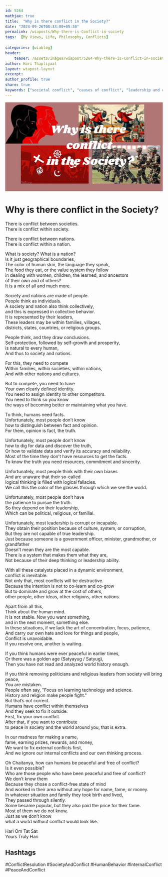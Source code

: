 ```yaml
---        
id: 5264 
mathjax: true        
title:  "Why is there conflict in the Society?"        
date: "2024-09-26T08:33:00+05:30"        
permalink: /wiaposts/Why-there-is-Conflict-in-society
tags:  [My Views, Life, Philosophy, Conflicts]         
        
categories: [wiablog] 
header:        
    teaser: /assets/images/wiapost/5264-Why-there-is-Conflict-in-society.jpg        
author: Hari Thapliyaal        
layout: wiapost-layout        
excerpt:        
author_profile: true        
share: true
keywords: ["societal conflict", "causes of conflict", "leadership and conflict", "internal vs external conflict", "human behavior and conflict", "conflict resolution", "peace and conflict studies"]        
--- 
```


![Why is there conflict in the Society?](/assets/images/wiapost/5264-Why-there-is-Conflict-in-society.jpg)   
   
# Why is there conflict in the Society?   
    
There is conflict between societies.  
There is conflict within society.  

There is conflict between nations.  
There is conflict within a nation.

What is society? What is a nation?  
Is it just geographical boundaries,  
The color of human skin, the language they speak,  
The food they eat, or the value system they follow    
in dealing with women, children, the learned, and ancestors   
of their own and of others?  
It is a mix of all and much more.

Society and nations are made of people.  
People think as individuals.  
A society and nation also think collectively,  
and this is expressed in collective behavior.  
It is represented by their leaders,  
These leaders may be within families, villages,    
districts, states, countries, or religious groups.

People think, and they draw conclusions.  
Self-protection, followed by self-growth and prosperity,   
is natural to every human,  
And thus to society and nations.

For this, they need to compete  
Within families, within societies, within nations,  
And with other nations and cultures.

But to compete, you need to have  
Your own clearly defined identity.  
You need to assign identity to other competitors.  
You need to think so you know   
the ways of becoming better or maintaining what you have.

To think, humans need facts.  
Unfortunately, most people don’t know   
how to distinguish between fact and opinion.  
For them, opinion is fact, the truth.

Unfortunately, most people don’t know   
how to dig for data and discover the truth,  
Or how to validate data and verify its accuracy and reliability.   
Most of the time they don't have resources to get the facts.  
To know the truth you need resources, commitment and sincerity.

Unfortunately, most people think with their own biases  
And are unaware that their so-called  
logical thinking is filled with logical fallacies.  
We call this the color of the glasses through which we see the world.

Unfortunately, most people don’t have  
the patience to pursue the truth.  
So they depend on their leadership,  
Which can be political, religious, or familial.

Unfortunately, most leadership is corrupt or incapable.  
They obtain their position because of culture, system, or corruption,  
But they are not capable of true leadership.  
Just because someone is a government officer, minister, grandmother, or grandfather  
Doesn’t mean they are the most capable.  
There is a system that makes them what they are,  
Not because of their deep thinking or leadership ability.

With all these catalysts placed in a dynamic environment,  
conflict is inevitable.  
Not only that, most conflicts will be destructive.  
Because the intention is not to co-learn and co-grow  
But to dominate and grow at the cost of others,  
other people, other ideas, other religions, other nations.

Apart from all this,  
Think about the human mind.  
It is not stable. Now you want something,  
and in the next moment, something else.  
In these situations, if we lack the art of concentration, focus, patience,  
And carry our own hate and love for things and people,  
Conflict is unavoidable.  
If you resolve one, another is waiting.

If you think humans were ever peaceful in earlier times,  
Or there was a golden age (Satyayug / Satyug),  
Then you have not read and analyzed world history enough.

If you think removing politicians 
and religious leaders from society will bring peace,  
You are mistaken.  
People often say, "Focus on learning technology and science.  
History and religion make people fight."  
But that’s not correct.  
Humans have conflict within themselves  
And they seek to fix it outside.  
First, fix your own conflict.  
After that, if you want to contribute  
to peace in society and the world around you, that is extra.

In our madness for making a name,  
fame, earning prizes, rewards, and money,  
We want to fix external conflicts first,  
And we ignore our internal conflicts and our own thinking process.

Oh Chaitanya, how can humans be peaceful and free of conflict?  
Is it even possible?  
Who are those people who have been peaceful and free of conflict?  
We don’t know them  
Because they chose a conflict-free state of mind  
And worked in their area without any hope for name, fame, or money.  
In whatever situation and family they took birth and lived,  
They passed through silently.  
Some became popular, but they also paid the price for their fame.  
Most of them we do not know,  
Just as we don’t know  
what a world without conflict would look like.


Hari Om Tat Sat   
Yours Truly Hari

## Hashtags
#ConflictResolution
#SocietyAndConflict
#HumanBehavior
#InternalConflict
#PeaceAndConflict